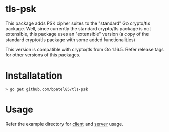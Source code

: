 tls-psk
=======

This package adds PSK cipher suites to the "standard" Go crypto/tls package.
Well, since currently the standard crypto/tls package is not extensible, this package uses an "extensible" version
(a copy of the standard crypto/tls package with some added functionalities)

This version is compatible with crypto/tls from Go 1.16.5. Refer release tags for other versions of this packages.

Installatation
==============

    > go get github.com/bpatel85/tls-psk

Usage
=========
Refer the example directory for [client](https://github.com/bpatel85/tls-psk/tree/master/example/client/go) and [server](https://github.com/bpatel85/tls-psk/tree/master/example/server) usage.


